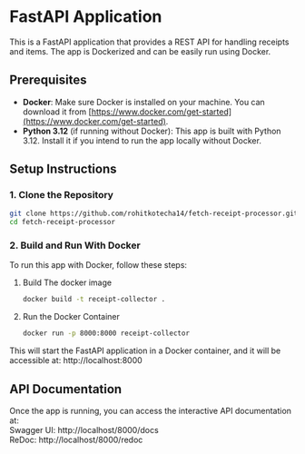 # FastAPI Application

This is a FastAPI application that provides a REST API for handling receipts and items. The app is Dockerized and can be easily run using Docker.

## Prerequisites

- **Docker**: Make sure Docker is installed on your machine. You can download it from [https://www.docker.com/get-started](https://www.docker.com/get-started).
- **Python 3.12** (if running without Docker): This app is built with Python 3.12. Install it if you intend to run the app locally without Docker.


## Setup Instructions

### 1. Clone the Repository

```bash
git clone https://github.com/rohitkotecha14/fetch-receipt-processor.git
cd fetch-receipt-processor
```

### 2. Build and Run With Docker

To run this app with Docker, follow these steps:

1. Build The docker image
   ```bash
   docker build -t receipt-collector .
   ```
2. Run the Docker Container
   ```bash
   docker run -p 8000:8000 receipt-collector
   ```
This will start the FastAPI application in a Docker container, and it will be accessible at: http://localhost:8000


## API Documentation
Once the app is running, you can access the interactive API documentation at: <br>
Swagger UI: http://localhost/8000/docs <br>
ReDoc: http://localhost/8000/redoc




